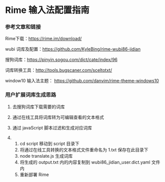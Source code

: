 # Rime 输入法配置指南

### 参考文章和链接

Rime下载：https://rime.im/download/

wubi 词库及配置：https://github.com/KyleBing/rime-wubi86-jidian

搜狗词库：https://pinyin.sogou.com/dict/cate/index/96

词库转换工具：http://tools.bugscaner.com/sceltotxt/

window10 输入法主题： https://github.com/danvim/rime-theme-windows10



### 用户扩展词库生成思路

1. 去搜狗词库下载需要的词库
2. 通过在线工具将词库转为可编辑查看的文本格式
3. 通过 javaScript 脚本过滤和生成对应词库

1. 1. cd script 移动到 script 目录下
   2. 将通过在线工具转换的文本格式文件重命名为 1.txt 保存在此目录下
   3. node translate.js 生成词库
   4. 将生成的 output.txt 内的内容复制到 wubi86_jidian_user.dict.yaml 文件内
   5. 重新部署 Rime